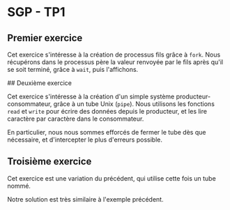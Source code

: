 # SGP - TP1

## Premier exercice

Cet exercice s'intéresse à la création de processus fils grâce à `fork`.
Nous récupérons dans le processus père la valeur renvoyée par le fils après qu'il se soit terminé, grâce à `wait`, puis l'affichons.

## Deuxième exercice

Cet exercice s'intéresse à la création d'un simple système producteur-consommateur, grâce à un tube Unix (`pipe`).
Nous utilisons les fonctions `read` et `write` pour écrire des données depuis le producteur, et les lire caractère par caractère dans le consommateur.

En particulier, nous nous sommes efforcés de fermer le tube dès que nécessaire, et d'intercepter le plus d'erreurs possible.

## Troisième exercice

Cet exercice est une variation du précédent, qui utilise cette fois un tube nommé.

Notre solution est très similaire à l'exemple précédent.
